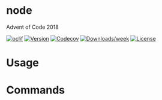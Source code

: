 node
====

Advent of Code 2018

[![oclif](https://img.shields.io/badge/cli-oclif-brightgreen.svg)](https://oclif.io)
[![Version](https://img.shields.io/npm/v/node.svg)](https://npmjs.org/package/node)
[![Codecov](https://codecov.io/gh/cideM/aoc2018/branch/master/graph/badge.svg)](https://codecov.io/gh/cideM/aoc2018)
[![Downloads/week](https://img.shields.io/npm/dw/node.svg)](https://npmjs.org/package/node)
[![License](https://img.shields.io/npm/l/node.svg)](https://github.com/cideM/aoc2018/blob/master/package.json)

<!-- toc -->
# Usage
<!-- usage -->
# Commands
<!-- commands -->
